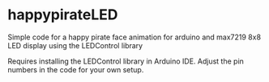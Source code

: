 # happypirateLED
Simple code for a happy pirate face animation for arduino and max7219 8x8 LED display using the LEDControl library

Requires installing the LEDControl library in Arduino IDE.  Adjust the pin numbers in the code for your own setup.
